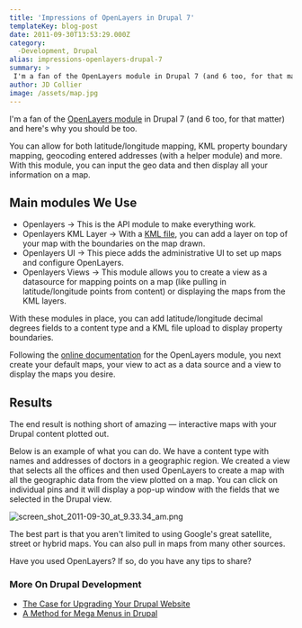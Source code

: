 ```yaml
---
title: 'Impressions of OpenLayers in Drupal 7'
templateKey: blog-post
date: 2011-09-30T13:53:29.000Z
category: 
  -Development, Drupal
alias: impressions-openlayers-drupal-7
summary: > 
 I'm a fan of the OpenLayers module in Drupal 7 (and 6 too, for that matter) and here's why you should be too. You can allow for both latitude/longitude mapping, KML property boundary mapping, geocoding entered addresses (with a helper module) and more. With this module, you can input the geo data and then display all your information on a map.
author: JD Collier
image: /assets/map.jpg
---
```


I'm a fan of the [OpenLayers module](https://www.drupal.org/project/openlayers) in Drupal 7 (and 6 too, for that matter) and here's why you should be too.

You can allow for both latitude/longitude mapping, KML property boundary mapping, geocoding entered addresses (with a helper module) and more. With this module, you can input the geo data and then display all your information on a map.

Main modules We Use
-------------------

*   Openlayers -> This is the API module to make everything work.
*   Openlayers KML Layer -> With a [KML file](https://en.wikipedia.org/wiki/Keyhole_Markup_Language), you can add a layer on top of your map with the boundaries on the map drawn. 
*   Openlayers UI -> This piece adds the administrative UI to set up maps and configure OpenLayers.
*   Openlayers Views -> This module allows you to create a view as a datasource for mapping points on a map (like pulling in latitude/longitude points from content) or displaying the maps from the KML layers.

With these modules in place, you can add latitude/longitude decimal degrees fields to a content type and a KML file upload to display property boundaries.

Following the [online documentation](https://www.drupal.org/node/627816) for the OpenLayers module, you next create your default maps, your view to act as a data source and a view to display the maps you desire.

Results
-------

The end result is nothing short of amazing — interactive maps with your Drupal content plotted out.

Below is an example of what you can do. We have a content type with names and addresses of doctors in a geographic region. We created a view that selects all the offices and then used OpenLayers to create a map with all the geographic data from the view plotted on a map. You can click on individual pins and it will display a pop-up window with the fields that we selected in the Drupal view.

![screen_shot_2011-09-30_at_9.33.34_am.png](/assets/screen_shot_2011-09-30_at_9.33.34_am.png)

The best part is that you aren't limited to using Google's great satellite, street or hybrid maps. You can also pull in maps from many other sources.

Have you used OpenLayers? If so, do you have any tips to share?

### More On Drupal Development

*   [The Case for Upgrading Your Drupal Website](http://www.digett.com/blog/08/31/2011/case-upgrading-your-drupal-website)
*   [A Method for Mega Menus in Drupal](http://www.digett.com/blog/09/14/2011/method-mega-menus-drupal)